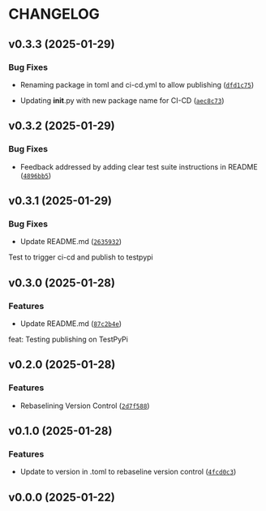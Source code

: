 # CHANGELOG


## v0.3.3 (2025-01-29)

### Bug Fixes

- Renaming package in toml and ci-cd.yml to allow publishing
  ([`dfd1c75`](https://github.com/UBC-MDS/py_atmosphere/commit/dfd1c75d8884a76e0a5f22791b0daef44ec6a8d1))

- Updating __init__.py with new package name for CI-CD
  ([`aec8c73`](https://github.com/UBC-MDS/py_atmosphere/commit/aec8c7308118dc6e6e628e98a2b4842c5af32b94))


## v0.3.2 (2025-01-29)

### Bug Fixes

- Feedback addressed by adding clear test suite instructions in README
  ([`4896bb5`](https://github.com/UBC-MDS/py_atmosphere/commit/4896bb57798edb0c0ca95e59d32f5de7e09326be))


## v0.3.1 (2025-01-29)

### Bug Fixes

- Update README.md
  ([`2635932`](https://github.com/UBC-MDS/py_atmosphere/commit/26359325def33a18e0311b8aa4b0f63943637931))

Test to trigger ci-cd and publish to testpypi


## v0.3.0 (2025-01-28)

### Features

- Update README.md
  ([`87c2b4e`](https://github.com/UBC-MDS/py_atmosphere/commit/87c2b4e1ea55fe12eff90557224d5644c9b7f2f9))

feat: Testing publishing on TestPyPi


## v0.2.0 (2025-01-28)

### Features

- Rebaselining Version Control
  ([`2d7f588`](https://github.com/UBC-MDS/py_atmosphere/commit/2d7f5889c4e25716b8d24d18683462f2c7a50a7b))


## v0.1.0 (2025-01-28)

### Features

- Update to version in .toml to rebaseline version control
  ([`4fcd0c3`](https://github.com/UBC-MDS/py_atmosphere/commit/4fcd0c3d8d3fdb4efa89f810db2c99fd203af4bc))


## v0.0.0 (2025-01-22)
